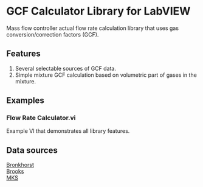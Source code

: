 # GCF Calculator Library for LabVIEW
Mass flow controller actual flow rate calculation library that uses gas conversion/correction factors (GCF).

## Features
1. Several selectable sources of GCF data. 
2. Simple mixture GCF calculation based on volumetric part of gases in the mixture.  

## Examples
### Flow Rate Calculator.vi
Example VI that demonstrates all library features.

## Data sources
[Bronkhorst](https://www.bronkhorst.com/getmedia/4f45d04f-4704-424f-8172-0bfb95d93d6a/917001manual_mass_flow_pressure_meters_controllers.pdf)  
[Brooks](https://www.brooksinstrument.com/~/media/brooks/documentation/products/mass-flow-controllers/elastomer%20sealed/5800e-i/mass-flow-controller-installation-manual-5850e.pdf)  
[MKS](https://www.mksinst.com/n/gas-correction-factors-for-thermal-based-mass-flow-controllers)